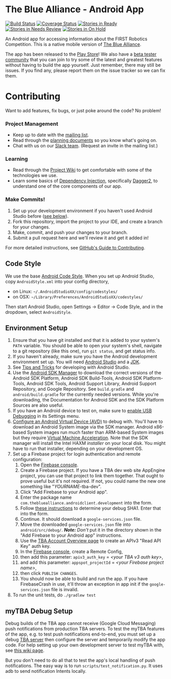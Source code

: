 The Blue Alliance - Android App
===============================

[![Build Status](https://img.shields.io/travis/the-blue-alliance/the-blue-alliance-android/master.svg?style=flat-square)](https://travis-ci.org/the-blue-alliance/the-blue-alliance-android) [![Coverage Status](https://img.shields.io/coveralls/the-blue-alliance/the-blue-alliance-android.svg?style=flat-square)](https://coveralls.io/r/the-blue-alliance/the-blue-alliance-android) [![Stories in Ready](https://badge.waffle.io/the-blue-alliance/the-blue-alliance-android.png?label=ready&title=Ready)](https://github.com/the-blue-alliance/the-blue-alliance-android/labels/ready) [![Stories in Needs Review](https://badge.waffle.io/the-blue-alliance/the-blue-alliance-android.png?label=needs-review&title=Needs%20Review)](https://github.com/the-blue-alliance/the-blue-alliance-android/labels/needs-review) [![Stories in On Hold](https://badge.waffle.io/the-blue-alliance/the-blue-alliance-android.png?label=on-hold&title=On%20Hold)](https://github.com/the-blue-alliance/the-blue-alliance-android/labels/on-hold)

An Android app for accessing information about the FIRST Robotics Competition. This is a native mobile version of [The Blue Alliance](http://www.thebluealliance.com).

The app has been released to the [Play Store](https://play.google.com/store/apps/details?id=com.thebluealliance.androidclient&hl=en)! We also have a [beta tester community](https://plus.google.com/communities/108444518980185742549) that you can join to try some of the latest and greatest features without having to build the app yourself. Just remember, there may still be issues. If you find any, please report them on the issue tracker so we can fix them.

Contributing
============

Want to add features, fix bugs, or just poke around the code? No problem!

### Project Management 
 - Keep up to date with the [mailing list](https://groups.google.com/forum/#!forum/thebluealliance-developers).
 - Read through the [planning documents](https://drive.google.com/#folders/0B5RO2Yzh2z01MDBOVXYwM1lXdFk) so you know what's going on.
 - Chat with us on our [Slack team](https://the-blue-alliance.slack.com/). (Request an invite in the mailing list.)

### Learning
 - Read through the [Project Wiki](https://github.com/the-blue-alliance/the-blue-alliance-android/wiki) to get comfortable with some of the technologies we use.
 - Learn some basics of [Dependency Injection](https://en.wikipedia.org/wiki/Dependency_injection), specifically [Dagger2](http://google.github.io/dagger/), to understand one of the core components of our app.

### Make Commits!
1. Set up your development environment if you haven't used Android Studio before ([see below](#setup)).
2. Fork this repository, import the project to your IDE, and create a branch for your changes.
3. Make, commit, and push your changes to your branch.
4. Submit a pull request here and we'll review it and get it added in!

For more detailed instructions, see [GitHub's Guide to Contributing](https://guides.github.com/activities/contributing-to-open-source/).

### <a name="style"></a>
Code Style
----------

We use the base [Android Code Style](https://github.com/android/platform_development/blob/master/ide/intellij/codestyles/AndroidStyle.xml).
When you set up Android Studio, copy `AndroidStyle.xml` into your config directory,
  * on Linux: `~/.AndroidStudioXX/config/codestyles/`
  * on OSX: `~/Library/Preferences/AndroidStudioXX/codestyles/`

Then start Android Studio, open Settings -> Editor -> Code Style, and in the
 dropdown, select `AndroidStyle`.

### <a name="setup"></a>
Environment Setup
-----------------

1. Ensure that you have git installed and that it is added to your system's `PATH` variable. You should be able to open your system's shell, navigate to a git repository (like this one), run ```git status```, and get status info.
2. If you haven't already, make sure you have the Android development environment set up. You will need [Android Studio](https://developer.android.com/sdk/installing/studio.html) and a [JDK](http://www.oracle.com/technetwork/java/javase/downloads/index.html).
3. See [Tips and Tricks](https://developer.android.com/sdk/installing/studio-tips.html) for developing with Android Studio.
4. Use the [Android SDK Manager](https://developer.android.com/tools/help/sdk-manager.html) to download the correct versions of the Android SDK Platform, Android SDK Build-Tools, Android SDK Platform-Tools, Android SDK Tools, Android Support Library, Android Support Repository, and Google Repository. See `build.gradle` and `android/build.gradle` for the currently needed versions. While you're downloading, the Documentation for Android SDK and the SDK Platform Sources are also useful.
5. If you have an Android device to test on, make sure to [enable USB Debugging](http://stackoverflow.com/questions/16707137/how-to-find-and-turn-on-usb-debugging-mode-on-nexus-4) in its Settings menu.
6. [Configure an Android Virtual Device (AVD)](https://developer.android.com/tools/devices/managing-avds.html) to debug with. You'll have to download an Android System image via the SDK manager. Android x86-based System images run much faster than ARM-based System images but they require [Virtual Machine Acceleration](http://developer.android.com/tools/devices/emulator.html#accel-vm). Note that the SDK manager will install the Intel HAXM _installer_ on your local disk. You might have to run that installer, depending on your development OS.
7. Set up a Firebase project for login authentication and remote configuration:
    1. Open the [Firebase console](https://console.firebase.google.com/).
    1. Create a Firebase project. If you have a TBA dev web site AppEngine project, you can use that project to link them together. That ought to prove useful but it's not required. If not, you could name the new one something like "_YOURNAME_-tba-dev".
    1. Click "Add Firebase to your Android app".
    1. Enter the package name `com.thebluealliance.androidclient.development` into the form.
    1. Follow [these instructions](https://developers.google.com/android/guides/client-auth) to determine your debug SHA1. Enter that into the form.
    1. Continue. It should download a `google-services.json` file.
    1. Move the downloaded `google-services.json` file into `android/src/debug/`. ***Note:*** _Don't_ put it in the directory shown in the "Add Firebase to your Android app" instructions.
    1. Use the [TBA Account Overview page](https://www.thebluealliance.com/account) to create an APIv3 "Read API Key" auth key.
    1. In the [Firebase console](https://console.firebase.google.com/), create a Remote Config,
    1. then add this parameter: `apiv3_auth_key` = _&lt;your TBA v3 auth key&gt;_,
    1. and add this parameter: `appspot_projectId` = _&lt;your Firebase project name&gt;_,
    1. then click `PUBLISH CHANGES`.
    1. You should now be able to build and run the app. If you have FirebaseCrash in use, it'll throw an exception in app init if the `google-services.json` file is invalid.
8. To run the unit tests, do `./gradlew test`

### <a name="mytba"></a>
myTBA Debug Setup
------------------

Debug builds of the TBA app cannot receive (Google Cloud Messaging) push notifications from production TBA servers. To test the myTBA features of the app, e.g. to test push notifications end-to-end, you must set up a debug [TBA server](https://github.com/the-blue-alliance/the-blue-alliance) then configure the server and temporarily modify the app code. For help setting up your own development server to test myTBA with, see [this wiki page](https://github.com/the-blue-alliance/the-blue-alliance-android/wiki/myTBA-Configuration).

But you don't need to do all that to test the app's local handling of push notifications. The easy way is to run `scripts/test_notification.py`. It uses adb to send notification Intents locally.

